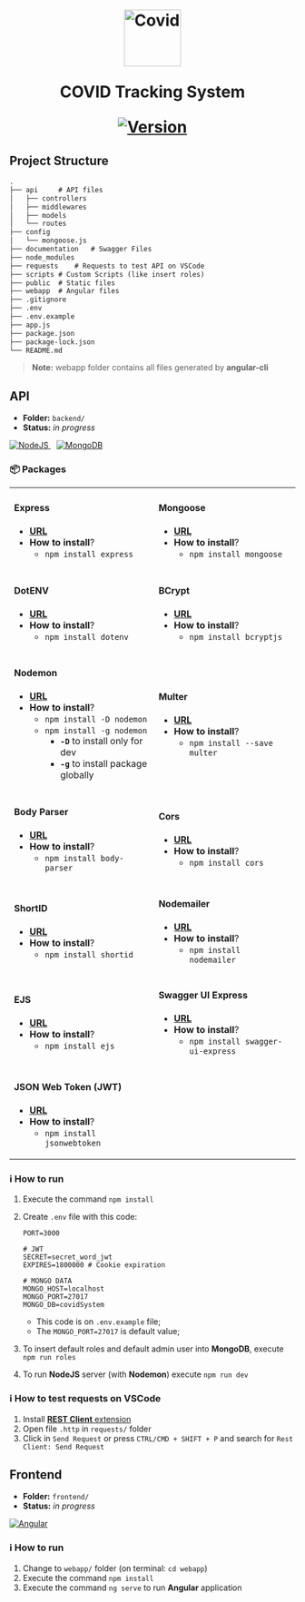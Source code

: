 <h1 align="center">
<a style="display:block;">
<img src="https://i.ibb.co/C7vjrDG/covid-black.png" alt="Covid" width="100px">
</a>

COVID Tracking System

[![Version](https://img.shields.io/badge/Version-2.2-blue)](#)

</h1>


## Project Structure
```diff
.
├── api		# API files
│   ├── controllers
│   ├── middlewares
│   ├── models
│   └── routes
├── config
│   └── mongoose.js
├── documentation	# Swagger Files
├── node_modules
├── requests	# Requests to test API on VSCode
├── scripts	# Custom Scripts (like insert roles)
├── public	# Static files
├── webapp	# Angular files
├── .gitignore
├── .env
├── .env.example
├── app.js
├── package.json
├── package-lock.json
└── README.md
```

> **Note:** webapp folder contains all files generated by **angular-cli**

## API
+ **Folder:** `backend/`
+ **Status:** *in progress*

<a href="http://nodejs.org" style="margin-right: 10px">
<img src="https://img.shields.io/badge/NodeJS-✓-blue" alt="NodeJS">
</a>
<a href="https://mongodb.com" style="margin-right: 10px">
<img src="https://img.shields.io/badge/MongoDB-✓-blue" alt="MongoDB">
</a>

### 📦️ Packages

<table>
<tr>
<td>

#### Express
+ **[URL](http://expressjs.com)**
+ **How to install**?
  + `npm install express`

</td>
<td>

#### Mongoose
+ **[URL](https://mongoosejs.com)**
+ **How to install**?
  + `npm install mongoose`

</td>
</tr>
<tr>
<td>

#### DotENV
+ **[URL](https://www.npmjs.com/package/dotenv)**
+ **How to install**?
  + `npm install dotenv`

</td>
<td>

#### BCrypt
+ **[URL](https://www.npmjs.com/package/bcryptjs)**
+ **How to install**?
  + `npm install bcryptjs`

</td>
</tr>
<tr>
<td>

#### Nodemon
+ **[URL](http://nodemon.io)**
+ **How to install**?
  + `npm install -D nodemon`
  + `npm install -g nodemon`
    + **`-D`** to install only for dev
    + **`-g`** to install package globally

</td>
<td>

#### Multer
+ **[URL](https://www.npmjs.com/package/multer)**
+ **How to install**?
  + `npm install --save multer`

</td>
</tr>
<tr>
<td>

#### Body Parser
+ **[URL](https://www.npmjs.com/package/body-parser)**
+ **How to install**?
  + `npm install body-parser`

</td>
<td>

#### Cors
+ **[URL](https://www.npmjs.com/package/cors)**
+ **How to install**?
  + `npm install cors`

</td>
</tr>
<tr>
<td>

#### ShortID
+ **[URL](https://www.npmjs.com/package/shortid)**
+ **How to install**?
  + `npm install shortid`

</td>
<td>

#### Nodemailer
+ **[URL](https://www.npmjs.com/package/nodemailer)**
+ **How to install**?
  + `npm install nodemailer`

</td>
</tr>
<tr>
<td>

#### EJS
+ **[URL](https://www.npmjs.com/package/ejs)**
+ **How to install**?
  + `npm install ejs`

</td>
<td>

#### Swagger UI Express
+ **[URL](https://www.npmjs.com/package/swagger-ui-express)**
+ **How to install**?
  + `npm install swagger-ui-express`

</td>
</tr>
<tr>
<td>

#### JSON Web Token (JWT)
+ **[URL](https://www.npmjs.com/package/jsonwebtoken)**
+ **How to install**?
  + `npm install jsonwebtoken`

</td>
</tr>
</table>


### ℹ️ How to run
1. Execute the command `npm install`
1. Create `.env` file with this code:
	```env
	PORT=3000

	# JWT
	SECRET=secret_word_jwt
	EXPIRES=1800000 # Cookie expiration

	# MONGO DATA
	MONGO_HOST=localhost
	MONGO_PORT=27017
	MONGO_DB=covidSystem
	```
	+ This code is on `.env.example` file;
	+ The `MONGO_PORT=27017` is default value;

2. To insert default roles and default admin user into **MongoDB**, execute `npm run roles`
3. To run **NodeJS** server (with **Nodemon**) execute `npm run dev`

### ℹ️ How to test requests on VSCode
1. Install [**REST Client** extension](https://marketplace.visualstudio.com/items?itemName=humao.rest-client)
1. Open file `.http` in `requests/` folder
1. Click in `Send Request` or press `CTRL/CMD + SHIFT + P` and search for `Rest Client: Send Request`


## Frontend
+ **Folder:** `frontend/`
+ **Status:** *in progress*

<a href="https://angular.io">
<img src="https://img.shields.io/badge/Angular-✓-red" alt="Angular" />
</a>

### ℹ️ How to run
1. Change to `webapp/` folder (on terminal: `cd webapp`)
1. Execute the command `npm install`
1. Execute the command `ng serve` to run **Angular** application
